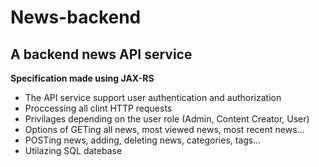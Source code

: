 # News-backend
## A backend news API service
**Specification made using JAX-RS**
* The API service support user authentication and authorization
* Proccessing all clint HTTP requests
* Privilages depending on the user role (Admin, Content Creator, User)
* Options of GETing all news, most viewed news, most recent news...
* POSTing news, adding, deleting news, categories, tags...
* Utilazing SQL datebase
